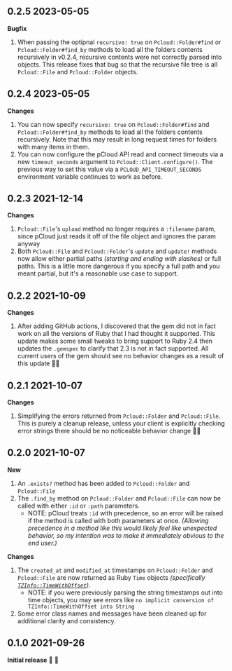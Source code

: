 ## 0.2.5 2023-05-05

**Bugfix**
  1. When passing the optipnal `recursive: true` on `Pcloud::Folder#find` or `Pcloud::Folder#find_by` methods to load all the folders contents recursively in v0.2.4, recursive contents were not correctly parsed into objects. This release fixes that bug so that the recursive file tree is all `Pcloud::File` and `Pcloud::Folder` objects.

## 0.2.4 2023-05-05

**Changes**
  1. You can now specify `recursive: true` on `Pcloud::Folder#find` and `Pcloud::Folder#find_by` methods to load all the folders contents recursively. Note that this may result in long request times for folders with many items in them.
  2. You can now configure the pCloud API read and connect timeouts via a new `timeout_seconds` argument to `Pcloud::Client.configure()`. The previous way to set this value via a `PCLOUD_API_TIMEOUT_SECONDS` environment variable continues to work as before.

## 0.2.3 2021-12-14

**Changes**
  1. `Pcloud::File`'s `upload` method no longer requires a `:filename` param, since pCloud just reads it off of the file object and ignores the param anyway
  2. Both `Pcloud::File` and `Pcloud::Folder`'s `update` and `update!` methods now allow either partial paths _(starting and ending with slashes)_ or full paths. This is a little more dangerous if you specify a full path and you meant partial, but it's a reasonable use case to support.

## 0.2.2 2021-10-09

**Changes**
  1. After adding GitHub actions, I discovered that the gem did not in fact work on all the versions of Ruby that I had thought it supported. This update makes some small tweaks to bring support to Ruby 2.4 then updates the `.gemspec` to clarify that 2.3 is not in fact supported. All current users of the gem should see no behavior changes as a result of this update 👍🏻

## 0.2.1 2021-10-07

**Changes**
  1. Simplifying the errors returned from `Pcloud::Folder` and `Pcloud::File`. This is purely a cleanup release, unless your client is explicitly checking error strings there should be no noticeable behavior change 👍🏻

## 0.2.0 2021-10-07

**New**
  1. An `.exists?` method has been added to `Pcloud::Folder` and `Pcloud::File`
  2. The `.find_by` method on `Pcloud::Folder` and `Pcloud::File` can now be called with either `:id` or `:path` parameters.
     * NOTE: pCloud treats `:id` with precedence, so an error will be raised if the method is called with both parameters at once. _(Allowing precedence in a method like this would likely feel like unexpected behavior, so my intention was to make it immediately obvious to the end user.)_

**Changes**
  1. The `created_at` and `modified_at` timestamps on `Pcloud::Folder` and `Pcloud::File` are now returned as Ruby `Time` objects _(specifically [`TZInfo::TimeWithOffset`](https://www.rubydoc.info/gems/tzinfo/TZInfo/TimeWithOffset))_.
     * NOTE: if you were previously parsing the string timestamps out into time objects, you may see errors like `no implicit conversion of TZInfo::TimeWithOffset into String`
  2. Some error class names and messages have been cleaned up for additional clarity and consistency.

## 0.1.0 2021-09-26

**Initial release** 🍰 🎉

